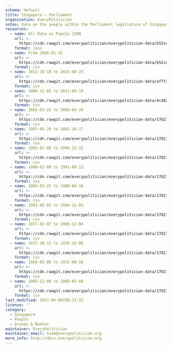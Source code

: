```yaml
---
schema: default
title: Singapore — Parliament
organization: EveryPolitician
notes: Data on the people within the Parliament legislature of Singapore.
resources:
  - name: All Data as Popolo JSON
    url: >-
      https://cdn.rawgit.com/everypolitician/everypolitician-data/b52ce4fc77b052b5b399b3a94c48c88a405e93b4/data/Singapore/Parliament/ep-popolo-v1.0.json
    format: json
  - name: From 2016-01-15
    url: >-
      https://cdn.rawgit.com/everypolitician/everypolitician-data/b52ce4fc77b052b5b399b3a94c48c88a405e93b4/data/Singapore/Parliament/term-13.csv
    format: csv
  - name: 2011-10-10 to 2015-08-25
    url: >-
      https://cdn.rawgit.com/everypolitician/everypolitician-data/af7fa3821a45aa2e21a9c59316e3c9ed9676e24c/data/Singapore/Parliament/term-12.csv
    format: csv
  - name: 2006-11-02 to 2011-04-19
    url: >-
      https://cdn.rawgit.com/everypolitician/everypolitician-data/4c482d9ce5fadf3f616d4c43994b10297b29ec63/data/Singapore/Parliament/term-11.csv
    format: csv
  - name: 2002-03-25 to 2006-04-19
    url: >-
      https://cdn.rawgit.com/everypolitician/everypolitician-data/178214ad5926bd7c9631c7d4e6e70b1505d36b5f/data/Singapore/Parliament/term-10.csv
    format: csv
  - name: 1997-05-26 to 2001-10-17
    url: >-
      https://cdn.rawgit.com/everypolitician/everypolitician-data/178214ad5926bd7c9631c7d4e6e70b1505d36b5f/data/Singapore/Parliament/term-9.csv
    format: csv
  - name: 1992-01-06 to 1996-12-15
    url: >-
      https://cdn.rawgit.com/everypolitician/everypolitician-data/178214ad5926bd7c9631c7d4e6e70b1505d36b5f/data/Singapore/Parliament/term-8.csv
    format: csv
  - name: 1989-01-09 to 1991-08-13
    url: >-
      https://cdn.rawgit.com/everypolitician/everypolitician-data/178214ad5926bd7c9631c7d4e6e70b1505d36b5f/data/Singapore/Parliament/term-7.csv
    format: csv
  - name: 1985-02-25 to 1988-08-16
    url: >-
      https://cdn.rawgit.com/everypolitician/everypolitician-data/178214ad5926bd7c9631c7d4e6e70b1505d36b5f/data/Singapore/Parliament/term-6.csv
    format: csv
  - name: 1981-02-03 to 1984-12-03
    url: >-
      https://cdn.rawgit.com/everypolitician/everypolitician-data/178214ad5926bd7c9631c7d4e6e70b1505d36b5f/data/Singapore/Parliament/term-5.csv
    format: csv
  - name: 1977-02-07 to 1980-12-04
    url: >-
      https://cdn.rawgit.com/everypolitician/everypolitician-data/178214ad5926bd7c9631c7d4e6e70b1505d36b5f/data/Singapore/Parliament/term-4.csv
    format: csv
  - name: 1972-10-12 to 1976-12-06
    url: >-
      https://cdn.rawgit.com/everypolitician/everypolitician-data/178214ad5926bd7c9631c7d4e6e70b1505d36b5f/data/Singapore/Parliament/term-3.csv
    format: csv
  - name: 1968-05-06 to 1972-08-16
    url: >-
      https://cdn.rawgit.com/everypolitician/everypolitician-data/178214ad5926bd7c9631c7d4e6e70b1505d36b5f/data/Singapore/Parliament/term-2.csv
    format: csv
  - name: 1965-12-08 to 1968-02-08
    url: >-
      https://cdn.rawgit.com/everypolitician/everypolitician-data/178214ad5926bd7c9631c7d4e6e70b1505d36b5f/data/Singapore/Parliament/term-1.csv
    format: csv
last_modified: 2017-04-06T08:13:32
license: ''
category:
  - Singapore
  - People
  - Groups & Bodies
maintainer: EveryPolitician
maintainer_email: team@everypolitician.org
more_info: http://docs.everypolitician.org
---
```


